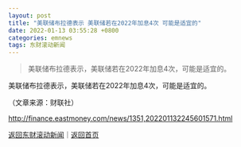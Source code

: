 ```yaml
---
layout: post
title: "美联储布拉德表示 美联储若在2022年加息4次 可能是适宜的"
date: 2022-01-13 03:55:28 +0800
categories: emnews
tags: 东财滚动新闻
---
```

> 美联储布拉德表示，美联储若在2022年加息4次，可能是适宜的。

<p>美联储布拉德表示，美联储若在2022年加息4次，可能是适宜的。</p><p class="em_media">（文章来源：财联社）</p>

<http://finance.eastmoney.com/news/1351,202201132245601571.html>

[返回东财滚动新闻](//finews.withounder.com/emnews/)｜[返回首页](//finews.withounder.com/)